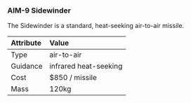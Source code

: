 ### AIM-9 Sidewinder

The Sidewinder is a standard, heat-seeking air-to-air missile.

**Attribute** | Value
:-|:-
Type | air-to-air
Guidance | infrared heat-seeking
Cost | $850 / missile
Mass | 120kg
